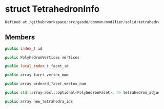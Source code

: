 # struct TetrahedronInfo

```cpp
Defined at /github/workspace/src/geode/common/modifier/solid/tetrahedral_solid_modifier.cpp#735
```

## Members

```cpp
public index_t id

```

```cpp
public PolyhedronVertices vertices

```

```cpp
public local_index_t facet_id

```

```cpp
public array facet_vertex_num

```

```cpp
public array ordered_facet_vertex_num

```

```cpp
public std::array<absl::optional<PolyhedronFacet>, 4> tetrahedron_adjacents

```

```cpp
public array new_tetrahedra_ids

```



